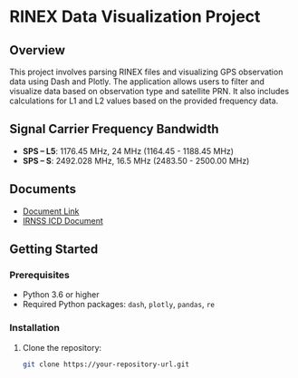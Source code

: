 # RINEX Data Visualization Project

## Overview

This project involves parsing RINEX files and visualizing GPS observation data using Dash and Plotly. The application allows users to filter and visualize data based on observation type and satellite PRN. It also includes calculations for L1 and L2 values based on the provided frequency data.

## Signal Carrier Frequency Bandwidth

- **SPS – L5**: 1176.45 MHz, 24 MHz (1164.45 - 1188.45 MHz)
- **SPS – S**: 2492.028 MHz, 16.5 MHz (2483.50 - 2500.00 MHz)

## Documents

- [Document Link](https://nbmg.unr.edu/staff/pdfs/Blewitt_GL017i003p00199.pdf)
- [IRNSS ICD Document](https://www.isro.gov.in/media_isro/pdf/Publications/Vispdf/Pdf2017/irnss_sps_icd_version1.1-2017.pdf)

## Getting Started

### Prerequisites

- Python 3.6 or higher
- Required Python packages: `dash`, `plotly`, `pandas`, `re`

### Installation

1. Clone the repository:

   ```bash
   git clone https://your-repository-url.git
   ```
